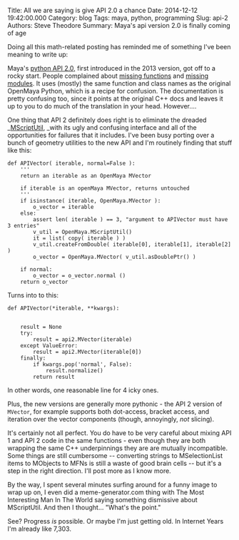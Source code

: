 Title: All we are saying is give API 2.0 a chance
Date: 2014-12-12 19:42:00.000
Category: blog
Tags: maya, python, programming 
Slug: api-2
Authors: Steve Theodore
Summary: Maya's api version 2.0 is finally coming of age

Doing all this math-related posting has reminded me of something I've been meaning to write up:  
  
Maya's [python API 2.0,](http://knowledge.autodesk.com/search-result/caas/CloudHelp/cloudhelp/2015/ENU/Maya-SDK/py-ref/index-html.html) first introduced in the 2013 version, got off to a rocky start. People complained about [missing functions](http://stackoverflow.com/questions/20232835/maya-python-api-2-0-has-no-mitdag-so-how-traverse-dag-graph) and [missing modules](http://jeremyyk.com/tutorials/maya-s-python-api-2-0-).  It uses (mostly) the same function and class names as the original OpenMaya Python, which is a recipe for confusion. The documentation is pretty confusing too, since it points at the original C++ docs and leaves it up to you to do much of the translation in your head.    However....  
  
  
  
One thing that API 2 definitely does right is to eliminate the dreaded _[MScriptUtil](http://techartsurvival.blogspot.com/2014/03/if-your-maya-python-api-is-crashing.html), _with its ugly and confusing interface and all of the opportunities for failures that it includes.  I've been busy porting over a bunch of geometry utilities to the new API and I'm routinely finding that stuff like this:  
  
  

    
    
    def APIVector( iterable, normal=False ):  
        '''  
        return an iterable as an OpenMaya MVector  
          
        if iterable is an openMaya MVector, returns untouched  
        '''  
        if isinstance( iterable, OpenMaya.MVector ):  
            o_vector = iterable  
        else:  
            assert len( iterable ) == 3, "argument to APIVector must have 3 entries"  
            v_util = OpenMaya.MScriptUtil()  
            it = list( copy( iterable ) )  
            v_util.createFromDouble( iterable[0], iterable[1], iterable[2] )  
            o_vector = OpenMaya.MVector( v_util.asDoublePtr() )  
      
        if normal:  
            o_vector = o_vector.normal ()  
        return o_vector  
    

  
Turns into to this:  
  
  

    
    
    def APIVector(*iterable, **kwargs):
    
    
        result = None  
        try:  
            result = api2.MVector(iterable)  
        except ValueError:  
            result = api2.MVector(iterable[0])  
        finally:  
            if kwargs.pop('normal', False):  
                result.normalize()  
            return result  
    

  
In other words, one reasonable line for 4 icky ones.  
  
Plus, the new versions are generally more pythonic - the API 2 version of `MVector`, for example supports both dot-access, bracket access, and iteration over the vector components (though, annoyingly, _not_ slicing).  
  
It's certainly not all perfect. You do have to be very careful about mixing API 1 and API 2 code in the same functions - even though they are both wrapping the same C++ underpinnings they are are mutually incompatible.  Some things are still cumbersome -- converting strings to MSelectionList items to MObjects to MFNs is still a waste of good brain cells -- but it's a step in the right direction. I'll post more as I know more.  
  
By the way, I spent several minutes surfing around for a funny image to wrap up on, I even did a meme-generator.com thing with The Most Interesting Man In The World saying something dismissive about MScriptUtil.  And then I thought... "What's the point."  
  
See? Progress _is_ possible.   Or maybe I'm just getting old. In Internet Years I'm already like 7,303.  
  
  
  


